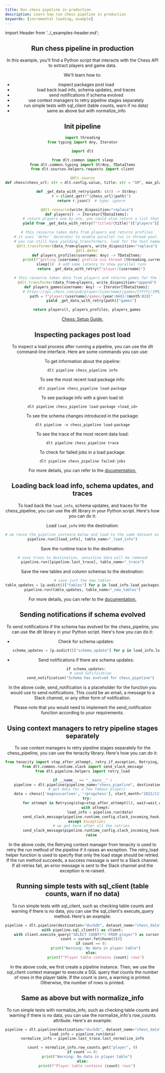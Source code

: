 ```yaml
---
title: Run chess pipeline in production
description: Learn how run chess pipeline in production
keywords: [incremental loading, example]
---
```


import Header from '../_examples-header.md';

<Header
    intro="In this tutorial, you will learn how ."
    slug="chess_production"
    run_file="chess" />

## Run chess pipeline in production

In this example, you'll find a Python script that interacts with the Chess API to extract players and game data.

We'll learn how to:

- inspect packages post load
- load back load info, schema updates, and traces
- send notifications if schema evolved
- use context managers to retry pipeline stages separately
- run simple tests with sql_client (table counts, warn if no data)
- same as above but with normalize_info


## Init pipeline

<!--@@@DLT_SNIPPET_START ./code/chess-snippets.py::markdown_source-->
```py
import threading
from typing import Any, Iterator

import dlt

from dlt.common import sleep
from dlt.common.typing import StrAny, TDataItems
from dlt.sources.helpers.requests import client

@dlt.source
def chess(chess_url: str = dlt.config.value, title: str = "GM", max_players: int = 2, year: int = 2022, month: int = 10) -> Any:

    def _get_data_with_retry(path: str) -> StrAny:
        r = client.get(f"{chess_url}{path}")
        return r.json()  # type: ignore

    @dlt.resource(write_disposition="replace")
    def players() -> Iterator[TDataItems]:
        # return players one by one, you could also return a list that would be faster but we want to pass players item by item to the transformer
        yield from _get_data_with_retry(f"titled/{title}")["players"][:max_players]

    # this resource takes data from players and returns profiles
    # it uses `defer` decorator to enable parallel run in thread pool. defer requires return at the end so we convert yield into return (we return one item anyway)
    # you can still have yielding transformers, look for the test named `test_evolve_schema`
    @dlt.transformer(data_from=players, write_disposition="replace")
    @dlt.defer
    def players_profiles(username: Any) -> TDataItems:
        print(f"getting {username} profile via thread {threading.current_thread().name}")
        sleep(1)  # add some latency to show parallel runs
        return _get_data_with_retry(f"player/{username}")

    # this resource takes data from players and returns games for the last month if not specified otherwise
    @dlt.transformer(data_from=players, write_disposition="append")
    def players_games(username: Any) -> Iterator[TDataItems]:
        # https://api.chess.com/pub/player/{username}/games/{YYYY}/{MM}
        path = f"player/{username}/games/{year:04d}/{month:02d}"
        yield _get_data_with_retry(path)["games"]

    return players(), players_profiles, players_games
```
<!--@@@DLT_SNIPPET_END ./code/chess-snippets.py::markdown_source-->

[Chess: Setup Guide.](https://dlthub.com/docs/dlt-ecosystem/verified-sources/chess)

## Inspecting packages post load

To inspect a load process after running a pipeline, you can use the dlt command-line interface. Here are some commands you can use:

To get information about the pipeline:

```
dlt pipeline chess_pipeline info
```

To see the most recent load package info:

```
dlt pipeline chess_pipeline load-package
```

To see package info with a given load id:

```
dlt pipeline chess_pipeline load-package <load_id>
```

To see the schema changes introduced in the package:

```
dlt pipeline -v chess_pipeline load-package
```

To see the trace of the most recent data load:

```
dlt pipeline chess_pipeline trace
```

To check for failed jobs in a load package:

```
dlt pipeline chess_pipeline failed-jobs
```

For more details, you can refer to the [documentation.](https://dlthub.com/docs/walkthroughs/run-a-pipeline)

## Loading back load info, schema updates, and traces

To load back the `load_info`, schema updates, and traces for the chess_pipeline, you can use the dlt library in your Python script. Here's how you can do it:

Load `load_info` into the destination:

```python
# we reuse the pipeline instance below and load to the same dataset as data
pipeline.run([load_info], table_name="_load_info")
```

Save the runtime trace to the destination:
```python
# save trace to destination, sensitive data will be removed
pipeline.run([pipeline.last_trace], table_name="_trace")
```

Save the new tables and column schemas to the destination:
```python
# save just the new tables
table_updates = [p.asdict()["tables"] for p in load_info.load_packages]
pipeline.run(table_updates, table_name="_new_tables")
```
For more details, you can refer to the [documentation.](https://dlthub.com/docs/running-in-production/running)

## Sending notifications if schema evolved

To send notifications if the schema has evolved for the chess_pipeline, you can use the dlt library in your Python script. Here's how you can do it:

- Check for schema updates:
  ```python
  schema_updates = [p.asdict()["schema_update"] for p in load_info.load_packages]
  ```
- Send notifications if there are schema updates:
  ```python
  if schema_updates:
      # send notification
      send_notification("Schema has evolved for chess_pipeline")
  ```

In the above code, send_notification is a placeholder for the function you would use to send notifications. This could be an email, a message to a Slack channel, or any other form of notification.

Please note that you would need to implement the send_notification function according to your requirements.

## Using context managers to retry pipeline stages separately

To use context managers to retry pipeline stages separately for the chess_pipeline, you can use the tenacity library. Here's how you can do it:

```python
from tenacity import stop_after_attempt, retry_if_exception, Retrying, retry
from dlt.common.runtime.slack import send_slack_message
from dlt.pipeline.helpers import retry_load

if __name__ == "__main__" :
    pipeline = dlt.pipeline(pipeline_name="chess_pipeline", destination='duckdb', dataset_name="games_data")
    # get data for a few famous players
    data = chess(['magnuscarlsen', 'rpragchess'], start_month="2022/11", end_month="2022/12")
    try:
        for attempt in Retrying(stop=stop_after_attempt(5), wait=wait_exponential(multiplier=1.5, min=4, max=10), retry=retry_if_exception(retry_load(())), reraise=True):
            with attempt:
                load_info = pipeline.run(data)
        send_slack_message(pipeline.runtime_config.slack_incoming_hook, "HOORAY 😄")
    except Exception:
        # we get here after all the retries
        send_slack_message(pipeline.runtime_config.slack_incoming_hook, "BOOO 🤯")
        raise
```
In the above code, the Retrying context manager from tenacity is used to retry the run method of the pipeline if it raises an exception. The retry_load helper function is used to specify that only the load stage should be retried. If the run method succeeds, a success message is sent to a Slack channel. If all retries fail, an error message is sent to the Slack channel and the exception is re-raised.

## Running simple tests with sql_client (table counts, warn if no data)
To run simple tests with sql_client, such as checking table counts and warning if there is no data, you can use the sql_client's execute_query method. Here's an example:

```python
pipeline = dlt.pipeline(destination="duckdb", dataset_name="chess_data")
with pipeline.sql_client() as client:
    with client.execute_query("SELECT COUNT(*) FROM player") as cursor:
        count = cursor.fetchone()[0]
        if count == 0:
            print("Warning: No data in player table")
        else:
            print(f"Player table contains {count} rows")
```
In the above code, we first create a pipeline instance.
Then, we use the sql_client context manager to execute a SQL query that counts the number of rows in the player table. If the count is zero, a warning is printed. Otherwise, the number of rows is printed.

## Same as above but with normalize_info
To run simple tests with normalize_info, such as checking table counts and warning if there is no data, you can use the normalize_info's row_counts attribute. Here's an example:
```python
pipeline = dlt.pipeline(destination="duckdb", dataset_name="chess_data")
load_info = pipeline.run(data)
normalize_info = pipeline.last_trace.last_normalize_info

count = normalize_info.row_counts.get("player", 0)
if count == 0:
    print("Warning: No data in player table")
else:
    print(f"Player table contains {count} rows")
```